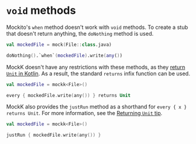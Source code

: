 # `void` methods

Mockito's `when` method doesn't work with `void` methods. To create a stub that doesn't return anything, the `doNothing` method is used.

```kotlin
val mockedFile = mock(File::class.java)

doNothing().`when`(mockedFile).write(any())
```

MockK doesn't have any restrictions with these methods, as they [return `Unit` in Kotlin](https://kotlinlang.org/docs/reference/java-interop.html#methods-returning-void). As a result, the standard `returns` infix function can be used.

```kotlin
val mockedFile = mockk<File>()

every { mockedFile.write(any()) } returns Unit
```

MockK also provides the `justRun` method as a shorthand for `every { x } returns Unit`. For more information, see the [Returning `Unit` tip](../tips/unit.md).

```kotlin
val mockedFile = mockk<File>()

justRun { mockedFile.write(any()) }
```
